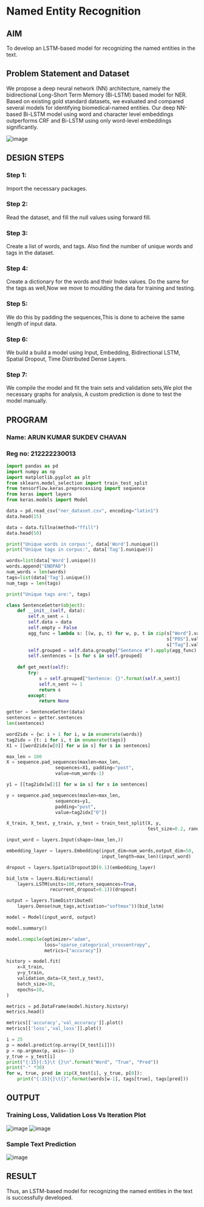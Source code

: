 # Named Entity Recognition
## AIM
To develop an LSTM-based model for recognizing the named entities in the text.

## Problem Statement and Dataset
We propose a deep neural network (NN) architecture, namely the bidirectional Long-Short Term Memory (Bi-LSTM) based model for NER. Based on existing gold standard datasets, we evaluated and compared several models for identifying biomedical-named entities. Our deep NN-based Bi-LSTM model using word and character level embeddings outperforms CRF and Bi-LSTM using only word-level embeddings significantly.

![image](https://github.com/user-attachments/assets/54b52612-247d-4686-9668-0eb0f24dfd46)


## DESIGN STEPS
### Step 1: 
Import the necessary packages.
### Step 2: 
Read the dataset, and fill the null values using forward fill.
### Step 3: 
Create a list of words, and tags. Also find the number of unique words and tags in the dataset.
### Step 4: 
Create a dictionary for the words and their Index values. Do the same for the tags as well,Now we move to moulding the data for training and testing.
### Step 5: 
We do this by padding the sequences,This is done to acheive the same length of input data.
### Step 6: 
We build a build a model using Input, Embedding, Bidirectional LSTM, Spatial Dropout, Time Distributed Dense Layers.
### Step 7: 
We compile the model and fit the train sets and validation sets,We plot the necessary graphs for analysis, A custom prediction is done to test the model manually.

## PROGRAM
### Name: ARUN KUMAR SUKDEV CHAVAN
### Reg no: 212222230013
```python
import pandas as pd
import numpy as np
import matplotlib.pyplot as plt
from sklearn.model_selection import train_test_split
from tensorflow.keras.preprocessing import sequence
from keras import layers
from keras.models import Model

data = pd.read_csv("ner_dataset.csv", encoding="latin1")
data.head(15)

data = data.fillna(method="ffill")
data.head(50)

print("Unique words in corpus:", data['Word'].nunique())
print("Unique tags in corpus:", data['Tag'].nunique())

words=list(data['Word'].unique())
words.append("ENDPAD")
num_words = len(words)
tags=list(data['Tag'].unique())
num_tags = len(tags)

print("Unique tags are:", tags)

class SentenceGetter(object):
    def __init__(self, data):
        self.n_sent = 1
        self.data = data
        self.empty = False
        agg_func = lambda s: [(w, p, t) for w, p, t in zip(s["Word"].values.tolist(),
                                                           s["POS"].values.tolist(),
                                                           s["Tag"].values.tolist())]
        self.grouped = self.data.groupby("Sentence #").apply(agg_func)
        self.sentences = [s for s in self.grouped]
    
    def get_next(self):
        try:
            s = self.grouped["Sentence: {}".format(self.n_sent)]
            self.n_sent += 1
            return s
        except:
            return None

getter = SentenceGetter(data)
sentences = getter.sentences
len(sentences)

word2idx = {w: i + 1 for i, w in enumerate(words)}
tag2idx = {t: i for i, t in enumerate(tags)}
X1 = [[word2idx[w[0]] for w in s] for s in sentences]

max_len = 100
X = sequence.pad_sequences(maxlen=max_len,
                  sequences=X1, padding="post",
                  value=num_words-1)

y1 = [[tag2idx[w[2]] for w in s] for s in sentences]

y = sequence.pad_sequences(maxlen=max_len,
                  sequences=y1,
                  padding="post",
                  value=tag2idx["O"])

X_train, X_test, y_train, y_test = train_test_split(X, y,
                                                    test_size=0.2, random_state=1)

input_word = layers.Input(shape=(max_len,))

embedding_layer = layers.Embedding(input_dim=num_words,output_dim=50,
                                   input_length=max_len)(input_word)

dropout = layers.SpatialDropout1D(0.1)(embedding_layer)

bid_lstm = layers.Bidirectional(
    layers.LSTM(units=100,return_sequences=True,
                recurrent_dropout=0.1))(dropout)

output = layers.TimeDistributed(
    layers.Dense(num_tags,activation="softmax"))(bid_lstm)

model = Model(input_word, output)  

model.summary()

model.compile(optimizer="adam",
              loss="sparse_categorical_crossentropy",
              metrics=["accuracy"])

history = model.fit(
    x=X_train,
    y=y_train,
    validation_data=(X_test,y_test),
    batch_size=30, 
    epochs=10,
)

metrics = pd.DataFrame(model.history.history)
metrics.head()

metrics[['accuracy','val_accuracy']].plot()
metrics[['loss','val_loss']].plot()

i = 25
p = model.predict(np.array([X_test[i]]))
p = np.argmax(p, axis=-1)
y_true = y_test[i]
print("{:15}{:5}\t {}\n".format("Word", "True", "Pred"))
print("-" *30)
for w, true, pred in zip(X_test[i], y_true, p[0]):
    print("{:15}{}\t{}".format(words[w-1], tags[true], tags[pred]))
```
## OUTPUT
### Training Loss, Validation Loss Vs Iteration Plot

![image](https://github.com/user-attachments/assets/1a0fdd60-abb3-4167-97e4-1354ee4e41b2)
![image](https://github.com/user-attachments/assets/8561c39b-46f6-41d5-aab3-c7b3a6cdd2eb)


### Sample Text Prediction
![image](https://github.com/user-attachments/assets/122a935e-cd7b-4938-a416-09e707021cbe)


## RESULT
Thus, an LSTM-based model for recognizing the named entities in the text is successfully developed.
